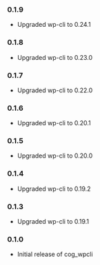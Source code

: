 ### 0.1.9

- Upgraded wp-cli to 0.24.1

### 0.1.8

- Upgraded wp-cli to 0.23.0

### 0.1.7

- Upgraded wp-cli to 0.22.0

### 0.1.6

- Upgraded wp-cli to 0.20.1

### 0.1.5

- Upgraded wp-cli to 0.20.0

### 0.1.4

- Upgraded wp-cli to 0.19.2

### 0.1.3

- Upgraded wp-cli to 0.19.1

### 0.1.0

- Initial release of cog_wpcli
